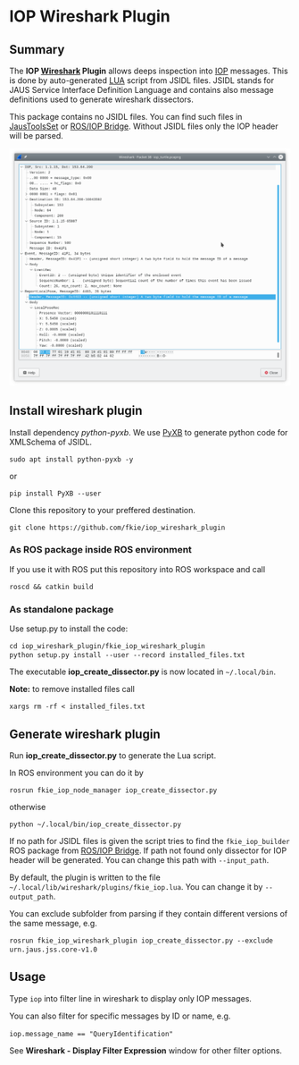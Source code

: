 # IOP Wireshark Plugin

## Summary

The **IOP [Wireshark][wireshark] Plugin** allows deeps inspection into [IOP][iop] messages. This is done by auto-generated [LUA][lua] script from JSIDL files. JSIDL stands for JAUS Service Interface Definition Language and contains also message definitions used to generate wireshark dissectors.

This package contains no JSIDL files. You can find such files in [JausToolsSet][jts] or [ROS/IOP Bridge][ros_iop_bridge]. Without JSIDL files only the IOP header will be parsed.

![Example Image](iop_packet_example.png)

## Install wireshark plugin

Install dependency *python-pyxb*. We use [PyXB][pyxb] to generate python code for XMLSchema of JSIDL.

  ```console
  sudo apt install python-pyxb -y
  ```

or

  ```console
  pip install PyXB --user
  ```

Clone this repository to your preffered destination.

  ```console
  git clone https://github.com/fkie/iop_wireshark_plugin
  ```

### As ROS package inside ROS environment

If you use it with ROS put this repository into ROS workspace and call  

  ```console
  roscd && catkin build
  ```

### As standalone package

Use setup.py to install the code:

  ```console
  cd iop_wireshark_plugin/fkie_iop_wireshark_plugin
  python setup.py install --user --record installed_files.txt
  ```

  The executable **iop_create_dissector.py** is now located in `~/.local/bin`.

  **Note:** to remove installed files call

  ```console
  xargs rm -rf < installed_files.txt
  ```

## Generate wireshark plugin

Run **iop_create_dissector.py** to generate the Lua script.

In ROS environment you can do it by

```console
rosrun fkie_iop_node_manager iop_create_dissector.py
```

otherwise

```console
python ~/.local/bin/iop_create_dissector.py
```

If no path for JSIDL files is given the script tries to find the `fkie_iop_builder` ROS package from [ROS/IOP Bridge][ros_iop_bridge]. If path not found only dissector for IOP header will be generated. You can change this path with `--input_path`.

By default, the plugin is written to the file `~/.local/lib/wireshark/plugins/fkie_iop.lua`. You can change it by `--output_path`.

You can exclude subfolder from parsing if they contain different versions of the same message, e.g.

```console
rosrun fkie_iop_wireshark_plugin iop_create_dissector.py --exclude urn.jaus.jss.core-v1.0
```

## Usage

Type `iop` into filter line in wireshark to display only IOP messages.

You can also filter for specific messages by ID or name, e.g.

`iop.message_name == "QueryIdentification"`

See **Wireshark - Display Filter Expression** window for other filter options.


[wireshark]: https://www.wireshark.org
[iop]: https://en.wikipedia.org/wiki/UGV_Interoperability_Profile
[lua]: https://www.lua.org
[jts]: https://github.com/jaustoolset/jaustoolset
[ros_iop_bridge]: https://github.com/fkie/iop_core
[pyxb]: https://pypi.org/project/PyXB
